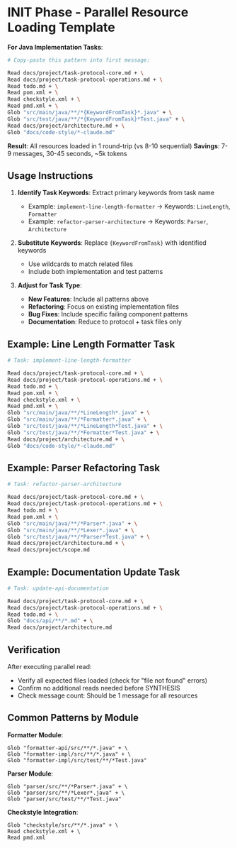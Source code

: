 # INIT Phase - Parallel Resource Loading Template

**For Java Implementation Tasks**:

```bash
# Copy-paste this pattern into first message:

Read docs/project/task-protocol-core.md + \
Read docs/project/task-protocol-operations.md + \
Read todo.md + \
Read pom.xml + \
Read checkstyle.xml + \
Read pmd.xml + \
Glob "src/main/java/**/*{KeywordFromTask}*.java" + \
Glob "src/test/java/**/*{KeywordFromTask}*Test.java" + \
Read docs/project/architecture.md + \
Glob "docs/code-style/*-claude.md"
```

**Result**: All resources loaded in 1 round-trip (vs 8-10 sequential)
**Savings**: 7-9 messages, 30-45 seconds, ~5k tokens

## Usage Instructions

1. **Identify Task Keywords**: Extract primary keywords from task name
   - Example: `implement-line-length-formatter` → Keywords: `LineLength`, `Formatter`
   - Example: `refactor-parser-architecture` → Keywords: `Parser`, `Architecture`

2. **Substitute Keywords**: Replace `{KeywordFromTask}` with identified keywords
   - Use wildcards to match related files
   - Include both implementation and test patterns

3. **Adjust for Task Type**:
   - **New Features**: Include all patterns above
   - **Refactoring**: Focus on existing implementation files
   - **Bug Fixes**: Include specific failing component patterns
   - **Documentation**: Reduce to protocol + task files only

## Example: Line Length Formatter Task

```bash
# Task: implement-line-length-formatter

Read docs/project/task-protocol-core.md + \
Read docs/project/task-protocol-operations.md + \
Read todo.md + \
Read pom.xml + \
Read checkstyle.xml + \
Read pmd.xml + \
Glob "src/main/java/**/*LineLength*.java" + \
Glob "src/main/java/**/*Formatter*.java" + \
Glob "src/test/java/**/*LineLength*Test.java" + \
Glob "src/test/java/**/*Formatter*Test.java" + \
Read docs/project/architecture.md + \
Glob "docs/code-style/*-claude.md"
```

## Example: Parser Refactoring Task

```bash
# Task: refactor-parser-architecture

Read docs/project/task-protocol-core.md + \
Read docs/project/task-protocol-operations.md + \
Read todo.md + \
Read pom.xml + \
Glob "src/main/java/**/*Parser*.java" + \
Glob "src/main/java/**/*Lexer*.java" + \
Glob "src/test/java/**/*Parser*Test.java" + \
Read docs/project/architecture.md + \
Read docs/project/scope.md
```

## Example: Documentation Update Task

```bash
# Task: update-api-documentation

Read docs/project/task-protocol-core.md + \
Read docs/project/task-protocol-operations.md + \
Read todo.md + \
Glob "docs/api/**/*.md" + \
Read docs/project/architecture.md
```

## Verification

After executing parallel read:
- Verify all expected files loaded (check for "file not found" errors)
- Confirm no additional reads needed before SYNTHESIS
- Check message count: Should be 1 message for all resources

## Common Patterns by Module

**Formatter Module**:
```
Glob "formatter-api/src/**/*.java" + \
Glob "formatter-impl/src/**/*.java" + \
Glob "formatter-impl/src/test/**/*Test.java"
```

**Parser Module**:
```
Glob "parser/src/**/*Parser*.java" + \
Glob "parser/src/**/*Lexer*.java" + \
Glob "parser/src/test/**/*Test.java"
```

**Checkstyle Integration**:
```
Glob "checkstyle/src/**/*.java" + \
Read checkstyle.xml + \
Read pmd.xml
```
